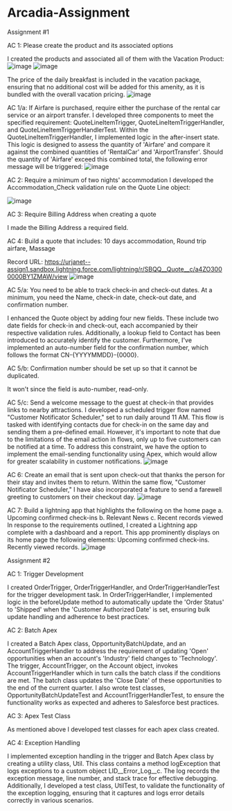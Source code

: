 # Arcadia-Assignment

Assignment #1


AC 1: Please create the product and its associated options

I created the products and associated all of them with the Vacation Product:
![image](https://github.com/kevinshehu/Arcadia-Assignment/assets/57314395/0555b545-9ad5-4e08-b86e-660816c9b394)
![image](https://github.com/kevinshehu/Arcadia-Assignment/assets/57314395/a2e2a5c5-3787-4438-97f3-14fb5422b3a0)

The price of the daily breakfast is included in the vacation package, ensuring that no additional cost will be added for this amenity, as it is bundled with the overall vacation pricing.
![image](https://github.com/kevinshehu/Arcadia-Assignment/assets/57314395/e4e338a4-32aa-49d0-bcf3-3e5dcafb4efc)




AC 1/a: If Airfare is purchased, require either the purchase of the rental car service or an airport transfer.
I developed three components to meet the specified requirement: QuoteLineItemTrigger, QuoteLineItemTriggerHandler, and QuoteLineItemTriggerHandlerTest. Within the QuoteLineItemTriggerHandler, I implemented logic in the after-insert state. This logic is designed to assess the quantity of 'Airfare' and compare it against the combined quantities of 'RentalCar' and 'AirportTransfer'. Should the quantity of 'Airfare' exceed this combined total, the following error message will be triggered:
![image](https://github.com/kevinshehu/Arcadia-Assignment/assets/57314395/f8d1faf8-e906-438c-9046-f2edf38f441f)




AC 2: Require a minimum of two nights' accommodation
I developed the Accommodation_Check validation rule on the Quote Line object:

![image](https://github.com/kevinshehu/Arcadia-Assignment/assets/57314395/b208e6aa-2bf2-4d6d-9d63-00cf5b054bff)



AC 3: Require Billing Address when creating a quote

I made the Billing Address a required field.



AC 4: Build a quote that includes: 10 days accommodation, Round trip airfare, Massage

Record URL: https://urjanet--assign1.sandbox.lightning.force.com/lightning/r/SBQQ__Quote__c/a4ZO3000000BY1ZMAW/view
![image](https://github.com/kevinshehu/Arcadia-Assignment/assets/57314395/b9981d65-d57a-43d5-8c6c-8f8ad8e409b5)



AC 5/a: You need to be able to track check-in and check-out dates. At a minimum, you need the Name, check-in date, check-out date, and confirmation number.

I enhanced the Quote object by adding four new fields. These include two date fields for check-in and check-out, each accompanied by their respective validation rules. Additionally, a lookup field to Contact has been introduced to accurately identify the customer. Furthermore, I've implemented an auto-number field for the confirmation number, which follows the format CN-{YYYYMMDD}-{0000}.



AC 5/b: Confirmation number should be set up so that it cannot be duplicated.

It won't since the field is auto-number, read-only.



AC 5/c: Send a welcome message to the guest at check-in that provides links to nearby attractions.
I developed a scheduled trigger flow named "Customer Notificator Scheduler," set to run daily around 11 AM. This flow is tasked with identifying contacts due for check-in on the same day and sending them a pre-defined email. However, it's important to note that due to the limitations of the email action in flows, only up to five customers can be notified at a time. To address this constraint, we have the option to implement the email-sending functionality using Apex, which would allow for greater scalability in customer notifications.
![image](https://github.com/kevinshehu/Arcadia-Assignment/assets/57314395/b196c611-e995-4d67-b3fd-7ed7ee544e81)


AC 6: Create an email that is sent upon check-out that thanks the person for their stay and invites them to return.
Within the same flow, "Customer Notificator Scheduler," I have also incorporated a feature to send a farewell greeting to customers on their checkout day.
![image](https://github.com/kevinshehu/Arcadia-Assignment/assets/57314395/8d05ab35-2f3b-4919-ae27-54017833a87d)



AC 7: Build a lightning app that highlights the following on the home page a. Upcoming confirmed check-ins b. Relevant News c. Recent records viewed
In response to the requirements outlined, I created a Lightning app complete with a dashboard and a report. This app prominently displays on its home page the following elements: Upcoming confirmed check-ins. Recently viewed records.
![image](https://github.com/kevinshehu/Arcadia-Assignment/assets/57314395/6216c551-1bd5-4f85-9722-3fa4aaf12254)




Assignment #2

AC 1: Trigger Development

I created OrderTrigger, OrderTriggerHandler, and OrderTriggerHandlerTest for the trigger development task. In OrderTriggerHandler, I implemented logic in the beforeUpdate method to automatically update the 'Order Status' to 'Shipped' when the 'Customer Authorized Date' is set, ensuring bulk update handling and adherence to best practices.



AC 2: Batch Apex

I created a Batch Apex class, OpportunityBatchUpdate, and an AccountTriggerHandler to address the requirement of updating 'Open' opportunities when an account's 'Industry' field changes to 'Technology'. The trigger, AccountTrigger, on the Account object, invokes AccountTriggerHandler which in turn calls the batch class if the conditions are met. The batch class updates the 'Close Date' of these opportunities to the end of the current quarter. I also wrote test classes, OpportunityBatchUpdateTest and AccountTriggerHandlerTest, to ensure the functionality works as expected and adheres to Salesforce best practices.



AC 3: Apex Test Class

As mentioned above I developed test classes for each apex class created.



AC 4: Exception Handling

I implemented exception handling in the trigger and Batch Apex class by creating a utility class, Util. This class contains a method logException that logs exceptions to a custom object LID__Error_Log__c. The log records the exception message, line number, and stack trace for effective debugging. Additionally, I developed a test class, UtilTest, to validate the functionality of the exception logging, ensuring that it captures and logs error details correctly in various scenarios.



